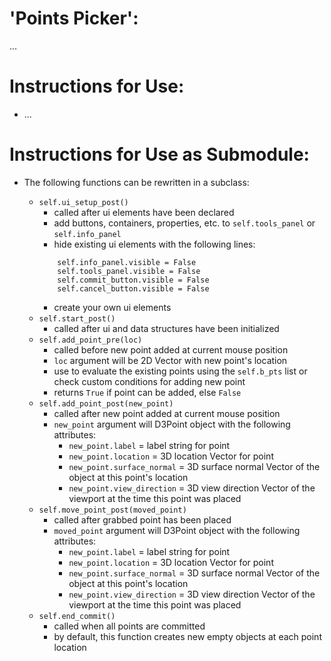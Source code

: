 # 'Points Picker':

...

# Instructions for Use:

* ...

# Instructions for Use as Submodule:

* The following functions can be rewritten in a subclass:

    * `self.ui_setup_post()`
        * called after ui elements have been declared
        * add buttons, containers, properties, etc. to `self.tools_panel` or `self.info_panel`
        * hide existing ui elements with the following lines:
        ```
            self.info_panel.visible = False
            self.tools_panel.visible = False
            self.commit_button.visible = False
            self.cancel_button.visible = False
        ```
        * create your own ui elements
    * `self.start_post()`
        * called after ui and data structures have been initialized
    * `self.add_point_pre(loc)`
        * called before new point added at current mouse position
        * `loc` argument will be 2D Vector with new point's location
        * use to evaluate the existing points using the `self.b_pts` list or check custom conditions for adding new point
        * returns `True` if point can be added, else `False`
    * `self.add_point_post(new_point)`
        * called after new point added at current mouse position
        * `new_point` argument will D3Point object with the following attributes:
            * `new_point.label` = label string for point
            * `new_point.location` = 3D location Vector for point
            * `new_point.surface_normal` = 3D surface normal Vector of the object at this point's location
            * `new_point.view_direction` = 3D view direction Vector of the viewport at the time this point was placed
    * `self.move_point_post(moved_point)`
        * called after grabbed point has been placed
        * `moved_point` argument will D3Point object with the following attributes:
            * `new_point.label` = label string for point
            * `new_point.location` = 3D location Vector for point
            * `new_point.surface_normal` = 3D surface normal Vector of the object at this point's location
            * `new_point.view_direction` = 3D view direction Vector of the viewport at the time this point was placed
    * `self.end_commit()`
        * called when all points are committed
        * by default, this function creates new empty objects at each point location
